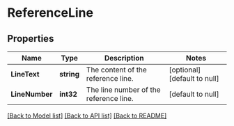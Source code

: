 # ReferenceLine

## Properties
Name | Type | Description | Notes
------------ | ------------- | ------------- | -------------
**LineText** | **string** | The content of the reference line. | [optional] [default to null]
**LineNumber** | **int32** | The line number of the reference line. | [default to null]

[[Back to Model list]](../README.md#documentation-for-models) [[Back to API list]](../README.md#documentation-for-api-endpoints) [[Back to README]](../README.md)


